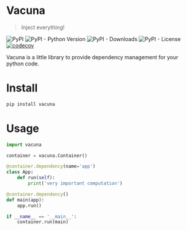 # Vacuna

> Inject everything!

![PyPI](https://img.shields.io/pypi/v/vacuna)
![PyPI - Python Version](https://img.shields.io/pypi/pyversions/vacuna)
![PyPI - Downloads](https://img.shields.io/pypi/dm/vacuna)
![PyPI - License](https://img.shields.io/pypi/l/vacuna)
[![codecov](https://codecov.io/gh/frndmg/vacuna/branch/master/graph/badge.svg?token=L38OHXFKQO)](https://codecov.io/gh/frndmg/vacuna)

Vacuna is a little library to provide dependency management for your python code.

# Install

```bash
pip install vacuna
```

# Usage

```python
import vacuna

container = vacuna.Container()

@container.dependency(name='app')
class App:
    def run(self):
        print('very important computation')

@container.dependency()
def main(app):
    app.run()

if __name__ == '__main__':
    container.run(main)
```